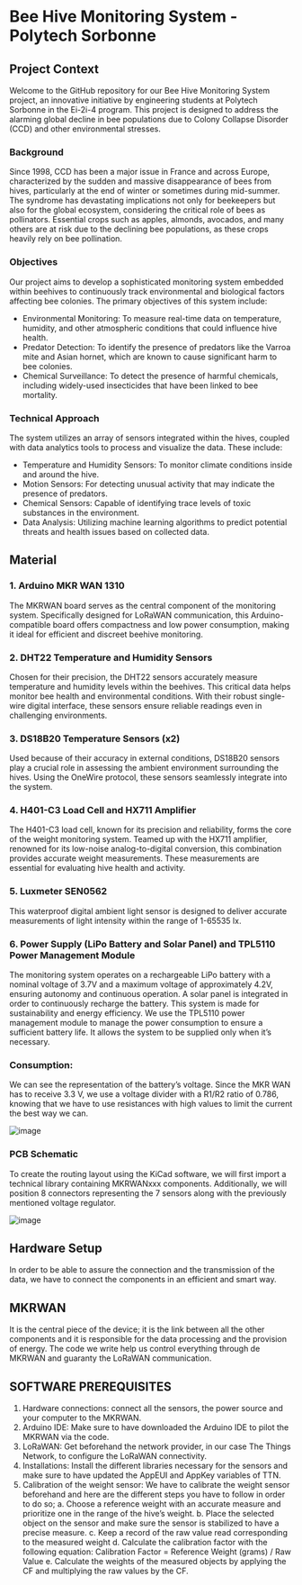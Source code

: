 # Bee Hive Monitoring System - Polytech Sorbonne

## Project Context

Welcome to the GitHub repository for our Bee Hive Monitoring System project, an innovative initiative by engineering students at Polytech Sorbonne in the Ei-2i-4 program. This project is designed to address the alarming global decline in bee populations due to Colony Collapse Disorder (CCD) and other environmental stresses.

### Background

Since 1998, CCD has been a major issue in France and across Europe, characterized by the sudden and massive disappearance of bees from hives, particularly at the end of winter or sometimes during mid-summer. The syndrome has devastating implications not only for beekeepers but also for the global ecosystem, considering the critical role of bees as pollinators. Essential crops such as apples, almonds, avocados, and many others are at risk due to the declining bee populations, as these crops heavily rely on bee pollination.

### Objectives

Our project aims to develop a sophisticated monitoring system embedded within beehives to continuously track environmental and biological factors affecting bee colonies. The primary objectives of this system include:

- Environmental Monitoring: To measure real-time data on temperature, humidity, and other atmospheric conditions that could influence hive health.
- Predator Detection: To identify the presence of predators like the Varroa mite and Asian hornet, which are known to cause significant harm to bee colonies.
- Chemical Surveillance: To detect the presence of harmful chemicals, including widely-used insecticides that have been linked to bee mortality.

### Technical Approach

The system utilizes an array of sensors integrated within the hives, coupled with data analytics tools to process and visualize the data. These include:

- Temperature and Humidity Sensors: To monitor climate conditions inside and around the hive.
- Motion Sensors: For detecting unusual activity that may indicate the presence of predators.
- Chemical Sensors: Capable of identifying trace levels of toxic substances in the environment.
- Data Analysis: Utilizing machine learning algorithms to predict potential threats and health issues based on collected data.

## Material

### 1. Arduino MKR WAN 1310 
The MKRWAN board serves as the central component of the monitoring system. Specifically designed for LoRaWAN communication, this Arduino-compatible board offers compactness and low power consumption, making it ideal for efficient and discreet beehive monitoring.

### 2. DHT22 Temperature and Humidity Sensors
Chosen for their precision, the DHT22 sensors accurately measure temperature and humidity levels within the beehives. This critical data helps monitor bee health and environmental conditions. With their robust single-wire digital interface, these sensors ensure reliable readings even in challenging environments.

### 3. DS18B20 Temperature Sensors (x2)
Used because of their accuracy in external conditions, DS18B20 sensors play a crucial role in assessing the ambient environment surrounding the hives. Using the OneWire protocol, these sensors seamlessly integrate into the system.

### 4. H401-C3 Load Cell and HX711 Amplifier
The H401-C3 load cell, known for its precision and reliability, forms the core of the weight monitoring system. Teamed up with the HX711 amplifier, renowned for its low-noise analog-to-digital conversion, this combination provides accurate weight measurements. These measurements are essential for evaluating hive health and activity.

### 5. Luxmeter SEN0562
This waterproof digital ambient light sensor is designed to deliver accurate measurements of light intensity within the range of 1-65535 lx.

### 6. Power Supply (LiPo Battery and Solar Panel) and TPL5110 Power Management Module
The monitoring system operates on a rechargeable LiPo battery with a nominal voltage of 3.7V and a maximum voltage of approximately 4.2V, ensuring autonomy and continuous operation. A solar panel is integrated in order to continuously recharge the battery. This system is made for sustainability and energy efficiency. 
We use the TPL5110 power management module to manage the power consumption to ensure a sufficient battery life. It allows the system to be supplied only when it’s necessary.

### Consumption: 

We can see the representation of the battery’s voltage. Since the MKR WAN has to receive 3.3 V, we use a voltage divider with a R1/R2 ratio of 0.786, knowing that we have to use resistances with high values to limit the current the best way we can.

![image](https://github.com/galgosruche/OPEN-Ruche/assets/168517667/6c030098-af06-42f7-96e6-e6f57c0f0464)

### PCB Schematic

To create the routing layout using the KiCad software, we will first import a technical library containing MKRWANxxx components. Additionally, we will position 8 connectors representing the 7 sensors along with the previously mentioned voltage regulator.

![image](https://github.com/galgosruche/OPEN-Ruche/assets/168517667/e770e0e9-acd5-42f3-a5d2-8f7805084d4b)

## Hardware Setup

In order to be able to assure the connection and the transmission of the data, we have to connect the components in an efficient and smart way. 

## MKRWAN 

It is the central piece of the device; it is the link between all the other components and it is responsible for the data processing and the provision of energy. The code we write help us control everything through de MKRWAN and guaranty the LoRaWAN communication.

## SOFTWARE PREREQUISITES 
1.	Hardware connections: connect all the sensors, the power source and your computer to the MKRWAN. 
2.	Arduino IDE: Make sure to have downloaded the Arduino IDE to pilot the MKRWAN via the code. 
3.	LoRaWAN: Get beforehand the network provider, in our case The Things Network, to configure the LoRaWAN connectivity.
4.	Installations: Install the different libraries necessary for the sensors and make sure to have updated the AppEUI and AppKey variables of TTN.
5.	Calibration of the weight sensor: We have to calibrate the weight sensor beforehand and here are the different steps you have to follow in order to do so;
a.	Choose a reference weight with an accurate measure and prioritize one in the range of the hive’s weight. 
b.	Place the selected object on the sensor and make sure the sensor is stabilized to have a precise measure.
c.	Keep a record of the raw value read corresponding to the measured weight 
d.	Calculate the calibration factor with the following equation: 
Calibration Factor = Reference Weight (grams) / Raw Value
e.	Calculate the weights of the measured objects by applying the CF and multiplying the raw values by the CF.





